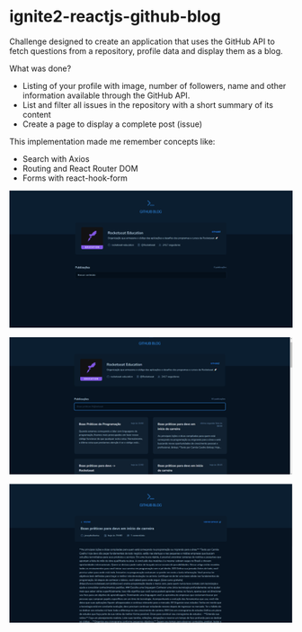 ﻿# ignite2-reactjs-github-blog

Challenge designed to create an application that uses the GitHub API to fetch questions from a repository, profile data and display them as a blog.

What was done?
- Listing of your profile with image, number of followers, name and other information available through the GitHub API.
- List and filter all issues in the repository with a short summary of its content
- Create a page to display a complete post (issue)

This implementation made me remember concepts like:

- Search with Axios
- Routing and React Router DOM
- Forms with react-hook-form

![](image1.png) 

![](image2.png)

![](image3.png)
